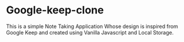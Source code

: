 # Google-keep-clone
This is a simple Note Taking Application Whose design is inspired from Google Keep and created using Vanilla Javascript and Local Storage.
